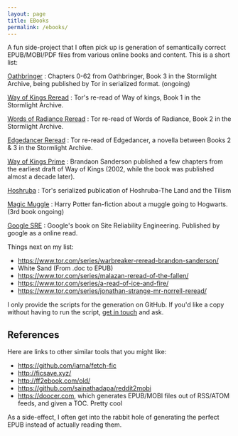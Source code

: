```yaml
---
layout: page
title: EBooks
permalink: /ebooks/
---
```


A fun side-project that I often pick up is generation of semantically correct EPUB/MOBI/PDF files from various online books and content. This is a short list:

[Oathbringer][cosmere]
: Chapters 0-62 from Oathbringer, Book 3 in the Stormlight Archive, being published by Tor in serialized format. (ongoing)

[Way of Kings Reread][cosmere]
: Tor's re-read of Way of kings, Book 1 in the Stormlight Archive.

[Words of Radiance Reread][cosmere]
: Tor re-read of Words of Radiance, Book 2 in the Stormlight Archive.

[Edgedancer Reread][cosmere]
: Tor re-read of Edgedancer, a novella between Books 2 & 3 in the Stormlight Archive.

[Way of Kings Prime][cosmere]
: Brandaon Sanderson published a few chapters from the earliest draft of Way of Kings (2002, while the book was published almost a decade later).

[Hoshruba][hoshruba]
: Tor's serialized publication of Hoshruba-The Land and the Tilism

[Magic Muggle][mm]
: Harry Potter fan-fiction about a muggle going to Hogwarts. (3rd book ongoing)

[Google SRE][sre]
: Google's book on Site Reliability Engineering. Published by google as a online read.

Things next on my list:

- <https://www.tor.com/series/warbreaker-reread-brandon-sanderson/>
- White Sand (From .doc to EPUB)
- <https://www.tor.com/series/malazan-reread-of-the-fallen/>
- <https://www.tor.com/series/a-read-of-ice-and-fire/>
- <https://www.tor.com/series/jonathan-strange-mr-norrell-reread/>

I only provide the scripts for the generation on GitHub. If you'd like a copy without having to run the script, [get in touch][contact] and ask.

## References

Here are links to other similar tools that you might like:

- <https://github.com/iarna/fetch-fic>
- <http://ficsave.xyz/>
- <http://ff2ebook.com/old/>
- <https://github.com/sainathadapa/reddit2mobi>
- <https://doocer.com>, which generates EPUB/MOBI files out of RSS/ATOM feeds, and given a TOC. Pretty cool

As a side-effect, I often get into the rabbit hole of generating the perfect EPUB instead of actually reading them.

[cosmere]: https://github.com/captn3m0/cosmere-books
[hoshruba]: https://github.com/captn3m0/hoshruba
[sre]: https://github.com/captn3m0/google-sre-ebook/
[mm]: http://github.com/captn3m0/magicmuggle
[contact]: /contact/